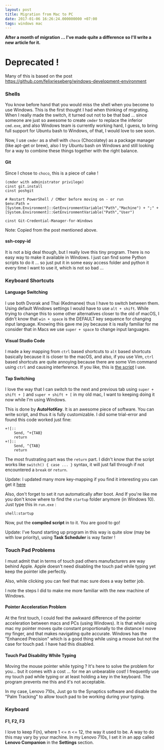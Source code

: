 ```yaml
---
layout: post
title: Migration from Mac to PC
date: 2017-01-06 16:26:24.000000000 +07:00
tags: windows mac
---
```

**After a month of migration ... I've made quite a difference so I'll write a new article for it.**

# Deprecated !

Many of this is based on the post https://github.com/felixrieseberg/windows-development-environment

### Shells

You know before hand that you would miss the shell when you become to use Windows. This is the first thought I had when thinking of migrating. When I really made the switch, it turned out not to be that bad ... since someone are just so awesome to create `cmder` to replace the inferior `cmd.exe`, and also Windows team is currently working hard, I guess, to bring full support for Ubuntu bash to Windows, of that, I would love to see soon. 

Now, I use `cmder` as a shell with `choco` (Chocolatey) as a package manager (like apt-get or brew), also I try Ubuntu bash on Windows and still looking for a way to combine these things together with the right balance.

#### Git
Since I chose to `choco`, this is a piece of cake ! 

```
(cmder with administrator privilege)
cinst git.install
cinst poshgit

# Restart PowerShell / CMDer before moving on - or run
$env:Path = [System.Environment]::GetEnvironmentVariable("Path","Machine") + ";" + [System.Environment]::GetEnvironmentVariable("Path","User") 

cinst Git-Credential-Manager-for-Windows
```

Note: Copied from the post mentioned above.

#### ssh-copy-id

It is not a big deal though, but I really love this tiny program. There is no easy way to make it available in Windows. I just can find some Python scripts to do it ... so just put it in some easy access folder and python it every time I want to use it, which is not so bad ... 

### Keyboard Shortcuts

#### Language Switching 

I use both Dvorak and Thai (Kedmanee) thus I have to switch between them. Using default Windows settings I would have to use `alt + shift`. While trying to change this to some other alternatives closer to the old of macOS, I didn't know that `win + space` is the DEFAULT key sequence for changing input language. Knowing this gave me joy because it is really familiar for me consider that in Macs we use `super + space` to change input languages.

#### Visual Studio Code

I made a key mapping from `ctrl` based shortcuts to `alt` based shortcuts basically because it is closer to the macOS, and also, if you use Vim, `ctrl` based shortcuts are quite annoying because there are some Vim command using `ctrl` and causing interference. If you like, this is [the script](https://gist.github.com/phizaz/9b47fc936931ee69a817c6dd504d12d0) I use.

#### Tap Switching

I love the way that I can switch to the next and previous tab using `super + shift + ]` and `super + shift + [` in my old mac, I want to keeping doing it now while I'm using Windows.

This is done by **AutoHotKey**. It is an awesome piece of software. You can write script, and thus it is fully customizable. I did some trial-error and found this code worked just fine:

```
+![::
    Send, ^+{TAB}
    return
+!]::
    Send, ^{TAB}
    return
```

The most frustrating part was the `return` part. I didn't know that the script works like `switch() { case ... }` syntax, it will just fall through if not encountered a `break` or `return`.

Update: I updated many more key-mapping if you find it interesting you can get it [here](https://gist.github.com/phizaz/031e6620568b3aa0fc8ae801711cc0b6)

Also, don't forget to set it run automatically after boot. And If you're like me you don't know where to find the `startup` folder anymore (in Windows 10). Just type this in `run.exe` :

```
shell:startup
```

Now, put the **compiled script** in to it. You are good to go!

Update: I've found starting up program in this way is quite slow (may be with low priority), using **Task Scheduler** is way faster !

### Touch Pad Problems

I must admit that in terms of touch pad others manufacturers are way behind Apple. Apple doesn't need disabling the touch pad while typing yet keep the pointer idle perfectly. 

Also, while clicking you can feel that mac sure does a way better job. 

I note the steps I did to make me more familiar with the new machine of Windows.

#### Pointer Acceleration Problem 

At the first touch, I could feel the awkward difference of the pointer acceleration between macs and PCs (using Windows). It is that while using mac my pointer moves quite constant proportionally to the distance I move my finger, and that makes navigating quite accurate. Windows has the "Enhanced Precision" which is a good thing while using a mouse but not the case for touch pad. I have had this disabled. 

#### Touch Pad Disability While Typing

Moving the mouse pointer while typing ? It's here to solve the problem for you... but it comes with a cost ... for me an unbearable cost! I frequently use my touch pad while typing or at least holding a key in the keyboard. The program prevents me this and it's not acceptable. 

In my case, Lenovo 710s, Just go to the Synaptics software and disable the "Palm Tracking" to allow touch pad to be working during your typing.

### Keyboard

#### F1, F2, F3 

I love to keep F{n}, where 1 <= n <= 12, the way it used to be. A way to do this may vary by your machine. In my Lenovo 710s, I set it in an app called **Lenovo Companion** in the **Settings** section.
